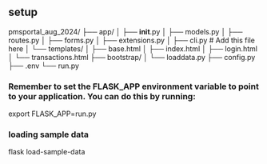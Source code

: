 ## setup

pmsportal_aug_2024/
├── app/
│ ├── **init**.py
│ ├── models.py
│ ├── routes.py
│ ├── forms.py
│ ├── extensions.py
│ ├── cli.py # Add this file here
│ └── templates/
│ ├── base.html
│ ├── index.html
│ ├── login.html
│ └── transactions.html
├── bootstrap/
│ └── loaddata.py
├── config.py
├── .env
└── run.py

### Remember to set the FLASK_APP environment variable to point to your application. You can do this by running:

export FLASK_APP=run.py

### loading sample data

flask load-sample-data
